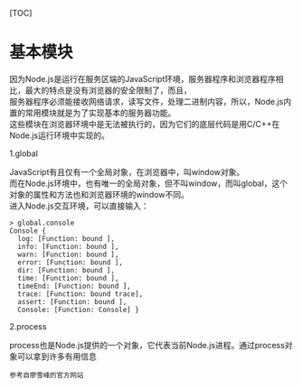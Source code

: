 [TOC]

# 基本模块

因为Node.js是运行在服务区端的JavaScript环境，服务器程序和浏览器程序相比，最大的特点是没有浏览器的安全限制了，而且，  
服务器程序必须能接收网络请求，读写文件，处理二进制内容，所以，Node.js内置的常用模块就是为了实现基本的服务器功能。  
这些模块在浏览器环境中是无法被执行的，因为它们的底层代码是用C/C++在Node.js运行环境中实现的。


1.global

JavaScript有且仅有一个全局对象，在浏览器中，叫window对象。  
而在Node.js环境中，也有唯一的全局对象，但不叫window，而叫global，这个对象的属性和方法也和浏览器环境的window不同。  
进入Node.js交互环境，可以直接输入：

```
> global.console
Console {
  log: [Function: bound ],
  info: [Function: bound ],
  warn: [Function: bound ],
  error: [Function: bound ],
  dir: [Function: bound ],
  time: [Function: bound ],
  timeEnd: [Function: bound ],
  trace: [Function: bound trace],
  assert: [Function: bound ],
  Console: [Function: Console] }

```

2.process

process也是Node.js提供的一个对象，它代表当前Node.js进程。通过process对象可以拿到许多有用信息


	参考自廖雪峰的官方网站




